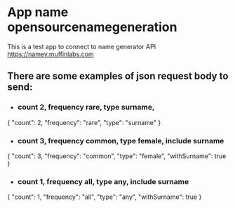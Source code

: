 # App name opensourcenamegeneration
This is a test app to connect to name generator API 
https://namey.muffinlabs.com

## There are some examples of json request body to send:

* ### count 2, frequency rare, type surname, 
{
  "count": 2,
  "frequency": "rare",
   "type": "surname"
}

* ### count 3, frequency common, type female, include surname
{
  "count": 3,
  "frequency": "common",
   "type": "female",
   "withSurname": true
}

* ### count 1, frequency all, type any, include surname
{
  "count": 1,
  "frequency": "all",
   "type": "any",
   "withSurname": true
}